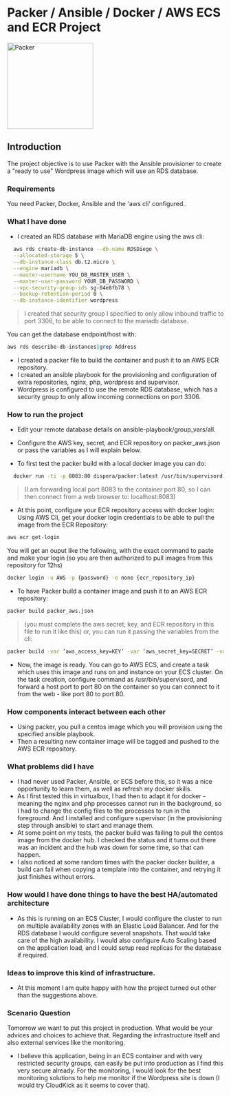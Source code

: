 # Packer / Ansible / Docker / AWS ECS and ECR Project
<img src="https://cdn.worldvectorlogo.com/logos/hashicorp-packer.svg" alt="Packer" width="200" height="200" />

## Introduction
The project objective is to use Packer with the Ansible provisioner to create a "ready to use" Wordpress image which will use an RDS database.

### Requirements
You need Packer, Docker, Ansible and the 'aws cli' configured..

### What I have done
- I created an RDS database with MariaDB engine using the aws cli:
```sh
  aws rds create-db-instance --db-name RDSDiego \
  --allocated-storage 5 \
  --db-instance-class db.t2.micro \
  --engine mariadb \
  --master-username YOU_DB_MASTER_USER \
  --master-user-password YOUR_DB_PASSWORD \
  --vpc-security-group-ids sg-04e8fb78 \
  --backup-retention-period 0 \
  --db-instance-identifier wordpress
```
> I created that security group I specified to only allow inbound traffic to port 3306, to be able to connect to the mariadb database.

You can get the database endpoint/host with:
```sh
aws rds describe-db-instances|grep Address
```
- I created a packer file to build the container and push it to an AWS ECR repository.
- I created an ansible playbook for the provisioning and configuration of extra repositories, nginx, php, wordpress and supervisor.
- Wordpress is configured to use the remote RDS database, which has a security group to only allow incoming connections on port 3306.

### How to run the project
- Edit your remote database details on ansible-playbook/group_vars/all.
- Configure the AWS key, secret, and ECR repository on packer_aws.json or pass the variables as I will explain below.

- To first test the packer build with a local docker image you can do:
```sh
  docker run -ti -p 8083:80 dispera/packer:latest /usr/bin/supervisord
```
> (I am forwarding local port 8083 to the container port 80, so I can then connect from a web browser to: localhost:8083)

- At this point, configure your ECR repository access with docker login:
Using AWS Cli, get your docker login credentials to be able to pull the image from the ECR Repository:
```sh
aws ecr get-login
```
You will get an ouput like the following, with the exact command to paste and make your login (so you are then authorized to pull images from this repository for 12hs)
```sh
docker login -u AWS -p {password} -e none {ecr_repository_ip}
```

- To have Packer build a container image and push it to an AWS ECR repository:
```sh
packer build packer_aws.json
```
> (you must complete the aws secret, key, and ECR repository in this file to run it like this) or, you can run it passing the variables from the cli:

```sh
packer build -var ‘aws_access_key=KEY’ -var ‘aws_secret_key=SECRET’ -var ‘aws_ECR_repository=REPOSITORY‘ packer_aws.json
```

- Now, the image is ready. You can go to AWS ECS, and create a task which uses this image and runs on and instance on your ECS cluster. On the task creation, configure command as /usr/bin/supervisord, and forward a host port to port 80 on the container so you can connect to it from the web - like port 80 to port 80.

### How components interact between each other
- Using packer, you pull a centos image which you will provision using the specified ansible playbook.
- Then a resulting new container image will be tagged and pushed to the AWS ECR repository.

### What problems did I have
- I had never used Packer, Ansible, or ECS before this, so it was a nice opportunity to learn them, as well as refresh my docker skills.
- As I first tested this in virtualbox, I had then to adapt it for docker - meaning the nginx and php processes cannot run in the background, so I had to change the config files to the processes to run in the foreground. And I installed and configure supervisor (in the provisioning step through ansible) to start and manage them.
- At some point on my tests, the packer build was failing to pull the centos image from the docker hub. I checked the status and it turns out there was an incident and the hub was down for some time, so that can happen.
- I also noticed at some random times with the packer docker builder, a build can fail when copying a template into the container, and retrying it just finishes without errors.

### How would I have done things to have the best HA/automated architecture
- As this is running on an ECS Cluster, I would configure the cluster to run on multiple availability zones with an Elastic Load Balancer. And for the RDS database I would configure several snapshots. That would take care of the high availability. I would also configure Auto Scaling based on the application load, and I could setup read replicas for the database if required.

### Ideas to improve this kind of infrastructure.
- At this moment I am quite happy with how the project turned out other than the suggestions above.

### Scenario Question
Tomorrow we want to put this project in production. What would be your advices and choices to achieve that.
Regarding the infrastructure itself and also external services like the monitoring.
- I believe this application, being in an ECS container and with very restricted security groups, can easily be put into production as I find this very secure already. For the monitoring, I would look for the best monitoring solutions to help me monitor if the Wordpress site is down (I would try CloudKick as it seems to cover that).
